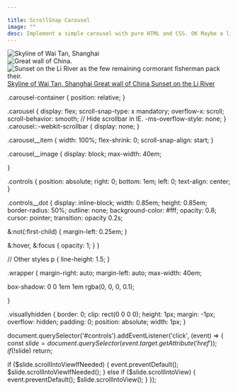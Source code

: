 ```yaml
---

title: ScrollSnap Carousel 
image: ""
desc: Implement a simple carousel with pure HTML and CSS. OK Maybe a little JS.
---
```


<html-code>
<div class="wrapper">
  <div class="carousel-container">
    <div class="carousel">
      <div id="skyline" class="carousel__item">
        <img src="/WPP/sampleImages/Skyline_of_Wai.jpg" alt="Skyline of Wai Tan, Shanghai" class="carousel__image">
      </div>
      <div id="great-wall-of-china" class="carousel__item">
        <img src="/WPP/sampleImages/Sunset_on_Li_River.jpg" alt="Great wall of China." class="carousel__image">
      </div>
      <div id="sunset-on-the-li-river" class="carousel__item">
        <img src="/WPP/sampleImages/great_wall.jpg" alt="Sunset on the Li River as the few remaining cormorant fisherman pack their." class="carousel__image">
      </div>
    </div>
    <div id="controls" class="controls">
      <a href="#skyline" class="controls__dot">
        <span class="visuallyhidden">Skyline of Wai Tan, Shanghai</span>
      </a>
      <a href="#great-wall-of-china" class="controls__dot">
        <span class="visuallyhidden">Great wall of China</span>
      </a>
      <a href="#sunset-on-the-li-river" class="controls__dot">
        <span class="visuallyhidden">Sunset on the Li River</span>
      </a>
    </div>
  </div>
  
</html-code>

<css-code>

.carousel-container {
  position: relative;
}

.carousel {
  display: flex;
  scroll-snap-type: x mandatory;
  overflow-x: scroll;
  scroll-behavior: smooth;
  // Hide scrollbar in IE.
  -ms-overflow-style: none;
}
.carousel::-webkit-scrollbar {
  display: none;
}


.carousel__item {
  width: 100%;
  flex-shrink: 0;
  scroll-snap-align: start;
}

.carousel__image {
  display: block;
  max-width: 40em;
 
}

.controls {
  position: absolute;
  right: 0;
  bottom: 1em;
  left: 0;
  text-align: center;
}

.controls__dot {
  display: inline-block;
  width: 0.85em;
  height: 0.85em;
  border-radius: 50%;
  outline: none;
  background-color: #fff;
  opacity: 0.8;
  cursor: pointer;
  transition: opacity 0.2s;
  
  &:not(:first-child) {
    margin-left: 0.25em;
  }

  &:hover,
  &:focus {
    opacity: 1;
  }
}

// Other styles
p {
  line-height: 1.5;
}

.wrapper {
  margin-right: auto;
  margin-left: auto;
  max-width: 40em;
  
  box-shadow: 0 0 1em 1em rgba(0, 0, 0, 0.1);
  
}

.visuallyhidden {
  border: 0;
  clip: rect(0 0 0 0);
  height: 1px;
  margin: -1px;
  overflow: hidden;
  padding: 0;
  position: absolute;
  width: 1px;
}


</css-code>

<js-code>

document.querySelector('#controls').addEventListener('click', (event) => {
  const $slide = document.querySelector(event.target.getAttribute('href'));
  if (!$slide) return;
  
  if ($slide.scrollIntoViewIfNeeded) {
    event.preventDefault();
    $slide.scrollIntoViewIfNeeded();
  } else if ($slide.scrollIntoView) {
    event.preventDefault();
    $slide.scrollIntoView();
  }
});
</js-code>